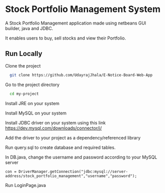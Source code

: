 
# Stock Portfolio Management System

A Stock Portfolio Management application made using netbeans GUI builder, java and JDBC. 

It enables users to buy, sell stocks and view their Portfolio.

  





## Run Locally

Clone the project

```bash
  git clone https://github.com/UdayrajJhala/E-Notice-Board-Web-App
```

Go to the project directory

```bash
  cd my-project
```

Install JRE on your system

Install MySQL on your system

Install JDBC driver on your system using this link https://dev.mysql.com/downloads/connector/j/

Add the driver to your project as a dependency/referenced library

Run query.sql to create database and required tables.


In DB.java, change the username and password according to your MySQL server
```
con = DriverManager.getConnection("jdbc:mysql://server-address/stock_portfolio_management","username","password");

```

Run LoginPage.java

